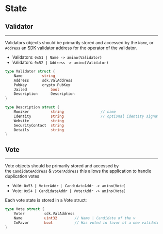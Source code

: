 # State

## Validator

---

Validators objects should be primarily stored and accessed by the `Name`, or `Address` an SDK validator address for the operator of the validator.

- Validators: `0x51 | Name -> amino(Validator)`
- Validators: `0x52 | Address -> amino(Validator)`

```go
type Validator struct {
    Name	     string
    Address	     sdk.ValAddress
    PubKey	     crypto.PubKey
    Jailed           bool
    Description      Description
}

type Description struct {
    Moniker          string                 // name
    Identity         string                 // optional identity signature
    Website          string
    SecurityContact  string
    Details          string
}
```

## Vote

---

Vote objects should be primarily stored and accessed by the `CandidateAddress` & `VoterAddress` this allows the application to handle duplication votes

- Vote: `0x53 | VoterAddr | CandidateAddr -> amino(Vote)`
- Vote: `0x54 | CandidateAddr | VoterAddr -> amino(Vote)`

Each vote state is stored in a Vote struct:

```go
type Vote struct {
    Voter         sdk.ValAddress
    Name          uint32        // Name | Candidate of the v
    InFavor       bool          // Has voted in favor of a new validator
}
```
